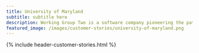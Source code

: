 ```yaml
---
title: University of Maryland
subtitle: subtitle here
description: Working Group Two is a software company pioneering the path of a new telco network.
featured_image: /images/customer-stories/university-of-maryland.png
---
```

{% include header-customer-stories.html %}
